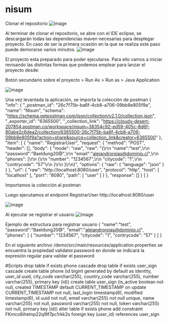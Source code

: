 # nisum

Clonar el repositorio 
![image](https://github.com/alerojaslopenza/nisum/assets/39816424/4fea3df0-ac18-45cb-addb-e9ee5a2cb857)


Al terminar de clonar el repositorio, se abre con el IDE eclipse, se descargarán todas las dependencias maven necesarias para desplegar proyecto. En caso de ser la primera ocasión en la que se realiza este paso puede demorarse varios minutos.
![image](https://github.com/alerojaslopenza/nisum/assets/39816424/e439cfe7-361d-4cbb-ba19-6e10fa13a378)

El proyecto esta preparado para poder ejecutarse. Para ello vamos a iniciar revisando las distintas formas que podemos emplear para lanzar el proyecto desde:

Botón secundario sobre el proyecto > Run As > Run as > Java Application

![image](https://github.com/alerojaslopenza/nisum/assets/39816424/4d6bcb93-965f-4bab-9d83-b41127f15e7b)

Una vez levantada la aplicación, se importa la colección de postman 
{
	"info": {
		"_postman_id": "26c7f75b-ba6f-4cb8-a706-09bb8e805f9a",
		"name": "Nisum",
		"schema": "https://schema.getpostman.com/json/collection/v2.1.0/collection.json",
		"_exporter_id": "6365500",
		"_collection_link": "https://cloudy-desert-207854.postman.co/workspace/nisum~38354c92-ed59-405c-8d6f-80abe2c6dea2/collection/6365500-26c7f75b-ba6f-4cb8-a706-09bb8e805f9a?action=share&source=collection_link&creator=6365500"
	},
	"item": [
		{
			"name": "RegistrarUser",
			"request": {
				"method": "POST",
				"header": [],
				"body": {
					"mode": "raw",
					"raw": "{\r\n    \"name\":\"test\",\r\n    \"password\":\"Baeldung20@\",\r\n    \"email\":\"alejandrorojas@dominio.cl\",\r\n     \"phones\": [\r\n                    {\r\n                    \"number\": \"1234567\",\r\n                    \"citycode\": \"1\",\r\n                    \"contrycode\": \"57\"\r\n                    }\r\n               ]\r\n}",
					"options": {
						"raw": {
							"language": "json"
						}
					}
				},
				"url": {
					"raw": "http://localhost:8080/user",
					"protocol": "http",
					"host": [
						"localhost"
					],
					"port": "8080",
					"path": [
						"user"
					]
				}
			},
			"response": []
		}
	]
}

Importamos la colección al postman

Luego ejecutamos el endpoint RegistrarUser http://localhost:8080/user

![image](https://github.com/alerojaslopenza/nisum/assets/39816424/2a2599ca-8a29-416b-b470-edc373bbc378)

Al ejecutar se registrar el usuario 
![image](https://github.com/alerojaslopenza/nisum/assets/39816424/851ea50e-5a43-42a1-8097-07d628e43cd0)

Ejemplo de estructura para registrar usuario
{
    "name":"test",
    "password":"Baeldung20@",
    "email":"alejandrorojas@dominio.cl",
     "phones": [
                    {
                    "number": "1234567",
                    "citycode": "1",
                    "contrycode": "57"
                    }
               ]
}

En el siguiente archivo /demo/src/main/resources/application.properties se encuentra la propiedad validator.password en donde se indicará la expresión regular para validar el password

#Scripts
drop table if exists phone cascade 
drop table if exists user_sign cascade 
create table phone (id bigint generated by default as identity, user_id uuid, city_code varchar(255), country_code varchar(255), number varchar(255), primary key (id))
create table user_sign (is_active boolean not null, created TIMESTAMP default CURRENT_TIMESTAMP on update CURRENT_TIMESTAMP not null, last_login timestamp(6), modified timestamp(6), id uuid not null, email varchar(255) not null unique, name varchar(255) not null, password varchar(255) not null, token varchar(255) not null, primary key (id))
alter table if exists phone add constraint FKmco8ihetnp22ql9f7pc1rkk2s foreign key (user_id) references user_sign



